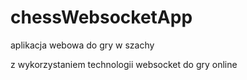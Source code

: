 # chessWebsocketApp
aplikacja webowa do gry w szachy

z wykorzystaniem technologii websocket do gry online
